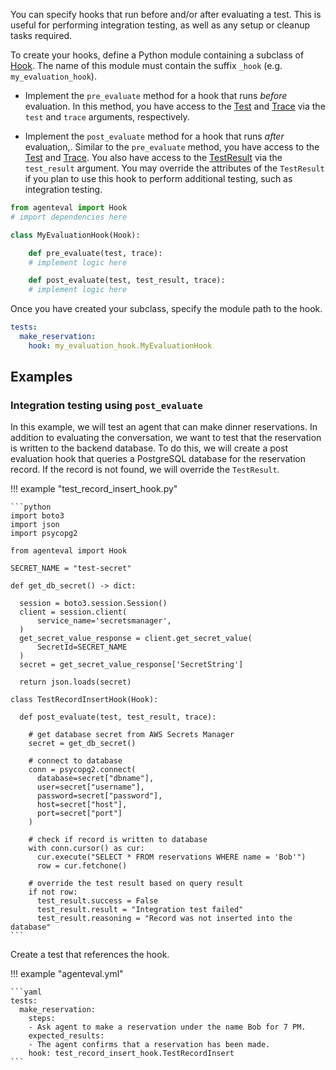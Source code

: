 You can specify hooks that run before and/or after evaluating a test. This is useful for performing integration testing, as well as any setup or cleanup tasks required.

To create your hooks, define a Python module containing a subclass of [Hook](reference/hook.md#src.agenteval.hook.Hook). The name of this module must contain the suffix `_hook` (e.g. `my_evaluation_hook`).

- Implement the `pre_evaluate` method for a hook that runs *before* evaluation. In this method, you have access to the [Test](reference/test.md#src.agenteval.test.Test) and [Trace](reference/trace.md#src.agenteval.trace.Trace) via the `test` and `trace` arguments, respectively.

- Implement the `post_evaluate` method for a hook that runs *after* evaluation,. Similar to the `pre_evaluate` method, you have access to the [Test](reference/test.md#src.agenteval.test.Test) and [Trace](reference/trace.md#src.agenteval.trace.Trace). You also have access to the [TestResult](reference/test_result.md#src.agenteval.test_result.TestResult) via the `test_result` argument. You may override the attributes of the `TestResult` if you plan to use this hook to perform additional testing, such as integration testing.


```python title="my_evaluation_hook.py"
from agenteval import Hook
# import dependencies here

class MyEvaluationHook(Hook):

    def pre_evaluate(test, trace):
    # implement logic here

    def post_evaluate(test, test_result, trace):
    # implement logic here
```

Once you have created your subclass, specify the module path to the hook.

```yaml title="agenteval.yml"
tests:
  make_reservation:
    hook: my_evaluation_hook.MyEvaluationHook
```

## Examples

### Integration testing using `post_evaluate`

In this example, we will test an agent that can make dinner reservations. In addition to evaluating the conversation, we want to test that the reservation is written to the backend database. To do this, we will create a post evaluation hook that queries a PostgreSQL database for the reservation record. If the record is not found, we will override the `TestResult`.

!!! example "test_record_insert_hook.py"

    ```python
    import boto3
    import json
    import psycopg2
    
    from agenteval import Hook

    SECRET_NAME = "test-secret"

    def get_db_secret() -> dict:

      session = boto3.session.Session()
      client = session.client(
          service_name='secretsmanager',
      )
      get_secret_value_response = client.get_secret_value(
          SecretId=SECRET_NAME
      )
      secret = get_secret_value_response['SecretString']

      return json.loads(secret)

    class TestRecordInsertHook(Hook):

      def post_evaluate(test, test_result, trace):

        # get database secret from AWS Secrets Manager
        secret = get_db_secret()

        # connect to database
        conn = psycopg2.connect(
          database=secret["dbname"],
          user=secret["username"],
          password=secret["password"],
          host=secret["host"],
          port=secret["port"]
        )

        # check if record is written to database
        with conn.cursor() as cur:
          cur.execute("SELECT * FROM reservations WHERE name = 'Bob'")
          row = cur.fetchone()

        # override the test result based on query result 
        if not row:
          test_result.success = False
          test_result.result = "Integration test failed"
          test_result.reasoning = "Record was not inserted into the database"
    ```

Create a test that references the hook.

!!! example "agenteval.yml"

    ```yaml
    tests:
      make_reservation:
        steps:
        - Ask agent to make a reservation under the name Bob for 7 PM.
        expected_results:
        - The agent confirms that a reservation has been made.
        hook: test_record_insert_hook.TestRecordInsert
    ```